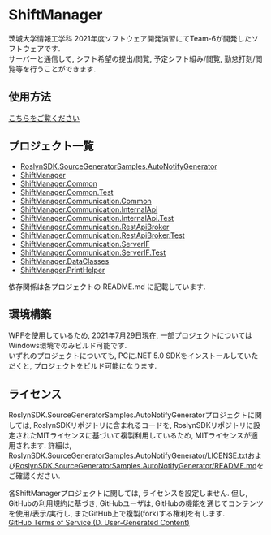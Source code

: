 # ShiftManager
茨城大学情報工学科 2021年度ソフトウェア開発演習にてTeam-6が開発したソフトウェアです.  
サーバーと通信して, シフト希望の提出/閲覧, 予定シフト組み/閲覧, 勤怠打刻/閲覧等を行うことができます.

## 使用方法
[こちらをご覧ください](./ShiftManager/HowToUse.md)

## プロジェクト一覧
- [RoslynSDK.SourceGeneratorSamples.AutoNotifyGenerator](./RoslynSDK.SourceGeneratorSamples.AutoNotifyGenerator/README.md)
- [ShiftManager](./ShiftManager/README.md)
- [ShiftManager.Common](./ShiftManager.Common/README.md)
- [ShiftManager.Common.Test](./ShiftManager.Common.Test/README.md)
- [ShiftManager.Communication.Common](./ShiftManager.Communication.Common/README.md)
- [ShiftManager.Communication.InternalApi](./ShiftManager.Communication.InternalApi/README.md)
- [ShiftManager.Communication.InternalApi.Test](./ShiftManager.Communication.InternalApi.Test/README.md)
- [ShiftManager.Communication.RestApiBroker](./ShiftManager.Communication.RestApiBroker/README.md)
- [ShiftManager.Communication.RestApiBroker.Test](./ShiftManager.Communication.RestApiBroker.Test/README.md)
- [ShiftManager.Communication.ServerIF](./ShiftManager.Communication.ServerIF/README.md)
- [ShiftManager.Communication.ServerIF.Test](./ShiftManager.Communication.ServerIF.Test/README.md)
- [ShiftManager.DataClasses](./ShiftManager.DataClasses/README.md)
- [ShiftManager.PrintHelper](./ShiftManager.PrintHelper/README.md)

依存関係は各プロジェクトの README.md に記載しています.

## 環境構築
WPFを使用しているため, 2021年7月29日現在, 一部プロジェクトについてはWindows環境でのみビルド可能です.  
いずれのプロジェクトについても, PCに.NET 5.0 SDKをインストールしていただくと, プロジェクトをビルド可能になります.

## ライセンス
RoslynSDK.SourceGeneratorSamples.AutoNotifyGeneratorプロジェクトに関しては, RoslynSDKリポジトリに含まれるコードを, RoslynSDKリポジトリに設定されたMITライセンスに基づいて複製利用しているため, MITライセンスが適用されます.  詳細は, [RoslynSDK.SourceGeneratorSamples.AutoNotifyGenerator/LICENSE.txt](./RoslynSDK.SourceGeneratorSamples.AutoNotifyGenerator/LICENSE.txt)および[RoslynSDK.SourceGeneratorSamples.AutoNotifyGenerator/README.md](./RoslynSDK.SourceGeneratorSamples.AutoNotifyGenerator/README.md)をご確認ください.

各ShiftManagerプロジェクトに関しては, ライセンスを設定しません.  但し, GitHubの利用規約に基づき, GitHubユーザは, GitHubの機能を通じてコンテンツを使用/表示/実行し, またGitHub上で複製(fork)する権利を有します.  
[GitHub Terms of Service (D. User-Generated Content)](https://docs.github.com/en/github/site-policy/github-terms-of-service#d-user-generated-content)

